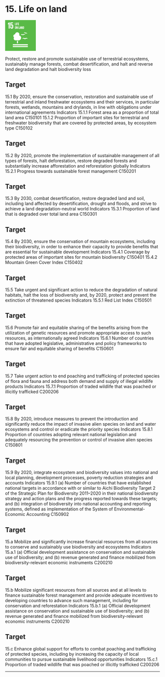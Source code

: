 # 15. Life on land

<img src=../images/sdg-icons/E_SDG_Icons-15.jpg width=100 >

Protect, restore and promote sustainable use of terrestrial ecosystems, sustainably manage forests, combat desertification, and halt and reverse land degradation and halt biodiversity loss



## Target

15.1 By 2020, ensure the conservation, restoration and sustainable use of terrestrial and inland freshwater ecosystems and their services, in particular forests, wetlands, mountains and drylands, in line with obligations under international agreements
Indicators
15.1.1 Forest area as a proportion of total land area C150101
15.1.2 Proportion of important sites for terrestrial and freshwater biodiversity that are covered by protected areas, by ecosystem type C150102


## Target

15.2 By 2020, promote the implementation of sustainable management of all types of forests, halt deforestation, restore degraded forests and substantially increase afforestation and reforestation globally
Indicators
15.2.1 Progress towards sustainable forest management C150201


## Target

15.3 By 2030, combat desertification, restore degraded land and soil, including land affected by desertification, drought and floods, and strive to achieve a land degradation-neutral world
Indicators
15.3.1 Proportion of land that is degraded over total land area C150301


## Target

15.4 By 2030, ensure the conservation of mountain ecosystems, including their biodiversity, in order to enhance their capacity to provide benefits that are essential for sustainable development
Indicators
15.4.1 Coverage by protected areas of important sites for mountain biodiversity C150401
15.4.2 Mountain Green Cover Index C150402


## Target

15.5 Take urgent and significant action to reduce the degradation of natural habitats, halt the loss of biodiversity and, by 2020, protect and prevent the extinction of threatened species
Indicators
15.5.1 Red List Index C150501


## Target

15.6 Promote fair and equitable sharing of the benefits arising from the utilization of genetic resources and promote appropriate access to such resources, as internationally agreed
Indicators
15.6.1 Number of countries that have adopted legislative, administrative and policy frameworks to ensure fair and equitable sharing of benefits C150601


## Target

15.7 Take urgent action to end poaching and trafficking of protected species of flora and fauna and address both demand and supply of illegal wildlife products
Indicators
15.7.1 Proportion of traded wildlife that was poached or illicitly trafficked C200206


## Target

15.8 By 2020, introduce measures to prevent the introduction and significantly reduce the impact of invasive alien species on land and water ecosystems and control or eradicate the priority species
Indicators
15.8.1 Proportion of countries adopting relevant national legislation and adequately resourcing the prevention or control of invasive alien species C150801


## Target

15.9 By 2020, integrate ecosystem and biodiversity values into national and local planning, development processes, poverty reduction strategies and accounts
Indicators
15.9.1 (a) Number of countries that have established national targets in accordance with or similar to Aichi Biodiversity Target 2 of the Strategic Plan for Biodiversity 2011–2020 in their national biodiversity strategy and action plans and the progress reported towards these targets; and (b) integration of biodiversity into national accounting and reporting systems, defined as implementation of the System of Environmental-Economic Accounting C150902


## Target

15.a Mobilize and significantly increase financial resources from all sources to conserve and sustainably use biodiversity and ecosystems
Indicators
15.a.1 (a) Official development assistance on conservation and sustainable use of biodiversity; and (b) revenue generated and finance mobilized from biodiversity-relevant economic instruments C200210


## Target

15.b Mobilize significant resources from all sources and at all levels to finance sustainable forest management and provide adequate incentives to developing countries to advance such management, including for conservation and reforestation
Indicators
15.b.1 (a) Official development assistance on conservation and sustainable use of biodiversity; and (b) revenue generated and finance mobilized from biodiversity-relevant economic instruments C200210


## Target

15.c Enhance global support for efforts to combat poaching and trafficking of protected species, including by increasing the capacity of local communities to pursue sustainable livelihood opportunities
Indicators
15.c.1 Proportion of traded wildlife that was poached or illicitly trafficked C200206

***
